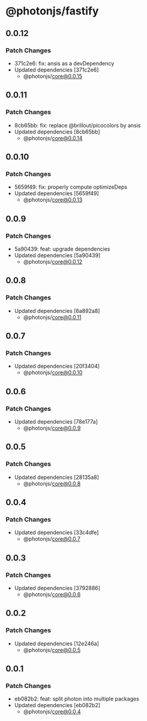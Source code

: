 # @photonjs/fastify

## 0.0.12

### Patch Changes

- 371c2e6: fix: ansis as a devDependency
- Updated dependencies [371c2e6]
  - @photonjs/core@0.0.15

## 0.0.11

### Patch Changes

- 8cb65bb: fix: replace @brillout/picocolors by ansis
- Updated dependencies [8cb65bb]
  - @photonjs/core@0.0.14

## 0.0.10

### Patch Changes

- 5659f49: fix: properly compute optimizeDeps
- Updated dependencies [5659f49]
  - @photonjs/core@0.0.13

## 0.0.9

### Patch Changes

- 5a90439: feat: upgrade dependencies
- Updated dependencies [5a90439]
  - @photonjs/core@0.0.12

## 0.0.8

### Patch Changes

- Updated dependencies [6a892a8]
  - @photonjs/core@0.0.11

## 0.0.7

### Patch Changes

- Updated dependencies [20f3404]
  - @photonjs/core@0.0.10

## 0.0.6

### Patch Changes

- Updated dependencies [78e177a]
  - @photonjs/core@0.0.9

## 0.0.5

### Patch Changes

- Updated dependencies [28135a8]
  - @photonjs/core@0.0.8

## 0.0.4

### Patch Changes

- Updated dependencies [33c4dfe]
  - @photonjs/core@0.0.7

## 0.0.3

### Patch Changes

- Updated dependencies [3792886]
  - @photonjs/core@0.0.6

## 0.0.2

### Patch Changes

- Updated dependencies [12e246a]
  - @photonjs/core@0.0.5

## 0.0.1

### Patch Changes

- eb082b2: feat: split photon into multiple packages
- Updated dependencies [eb082b2]
  - @photonjs/core@0.0.4
